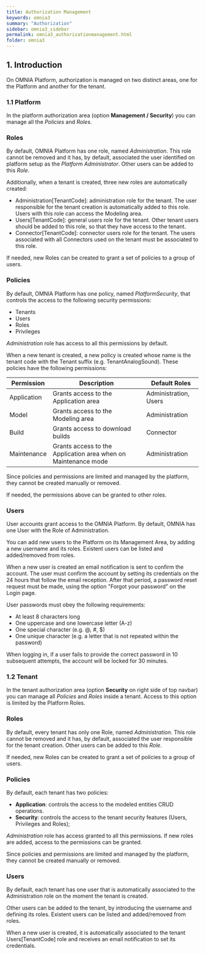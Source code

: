 ```yaml
---
title: Authorization Management
keywords: omnia3
summary: "Authorization"
sidebar: omnia3_sidebar
permalink: omnia3_authorizationmanagement.html
folder: omnia3
---
```


## 1. Introduction

On OMNIA Platform, authorization is managed on two distinct areas, one for the Platform and another for the tenant.

### 1.1 Platform

In the platform authorization area (option **Management / Security**) you can manage all the _Policies_ and _Roles_.

### Roles

By default, OMNIA Platform has one role, named _Administration_. This role cannot be removed and it has, by default, associated the user identified on platform setup as the _Platform Administrator_. Other users can be added to this _Role_.

Additionally, when a tenant is created, three new roles are automatically created:

- Administration[TenantCode]: administration role for the tenant. The user responsible for the tenant creation is automatically added to this role. Users with this role can access the Modeling area.
- Users[TenantCode]: general users role for the tenant. Other tenant users should be added to this role, so that they have access to the tenant.
- Connector[TenantCode]: connector users role for the tenant. The users associated with all Connectors used on the tenant must be associated to this role.

If needed, new Roles can be created to grant a set of policies to a group of users.

### Policies

By default, OMNIA Platform has one policy, named _PlatformSecurity_, that controls the access to the following security permissions:

- Tenants
- Users
- Roles
- Privileges

_Administration_ role has access to all this permissions by default.

When a new tenant is created, a new policy is created whose name is the tenant code with the Tenant suffix (e.g. TenantAnalogSound). These policies have the following permissions:

| Permission  | Description                                                    | Default Roles         |
| ----------- | -------------------------------------------------------------- | --------------------- |
| Application | Grants access to the Application area                          | Administration, Users |
| Model       | Grants access to the Modeling area                             | Administration        |
| Build       | Grants access to download builds                               | Connector             |
| Maintenance | Grants access to the Application area when on Maintenance mode | Administration        |

Since policies and permissions are limited and managed by the platform, they cannot be created manually or removed.

If needed, the permissions above can be granted to other roles.

### Users

User accounts grant access to the OMNIA Platform. By default, OMNIA has one User with the Role of Administration.

You can add new users to the Platform on its Management Area, by adding a new username and its roles.
Existent users can be listed and added/removed from roles.

When a new user is created an email notification is sent to confirm the account. The user must confirm the account by setting its credentials on the 24 hours that follow the email reception. After that period, a password reset request must be made, using the option "Forgot your password" on the Login page.

User passwords must obey the following requirements:

- At least 8 characters long
- One uppercase and one lowercase letter (A-z)
- One special character (e.g. @, #, $)
- One unique character (e.g. a letter that is not repeated within the password)

When logging in, if a user fails to provide the correct password in 10 subsequent attempts, the account will be locked for 30 minutes.

### 1.2 Tenant

In the tenant authorization area (option **Security** on right side of top navbar) you can manage all _Policies_ and _Roles_ inside a tenant. Access to this option is limited by the Platform Roles.

### Roles

By default, every tenant has only one Role, named _Administration_. This role cannot be removed and it has, by default, associated the user responsible for the tenant creation. Other users can be added to this _Role_.

If needed, new Roles can be created to grant a set of policies to a group of users.

### Policies

By default, each tenant has two policies:

- **Application**: controls the access to the modeled entities CRUD operations.
- **Security**: controls the access to the tenant security features (Users, Privileges and Roles);

_Administration_ role has access granted to all this permissions. If new roles are added, access to the permissions can be granted.

Since policies and permissions are limited and managed by the platform, they cannot be created manually or removed.

### Users

By default, each tenant has one user that is automatically associated to the Administration role on the moment the tenant is created.

Other users can be added to the tenant, by introducing the username and defining its roles. Existent users can be listed and added/removed from roles.

When a new user is created, it is automatically associated to the tenant Users[TenantCode] role and receives an email notification to set its credentials.

